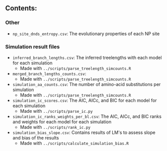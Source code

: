 ## Contents:


### Other 

+ `np_site_dnds_entropy.csv`: The evolutionary properties of each NP site

### Simulation result files

+ `inferred_branch_lengths.csv`: The inferred treelengths with each model for each simulation
    + Made with `../scripts/parse_treelength_simcounts.R`
+ `merged_branch_lengths_counts.csv`: 
    + Made with `../scripts/parse_treelength_simcounts.R`
+ `simulation_aa_counts.csv`: The number of amino-acid substitutions per simulation
    + Made with `../scripts/parse_treelength_simcounts.R`
+ `simulation_ic_scores.csv`: The AIC, AICc, and BIC for each model for each simulation
    + Made with `../scripts/parse_ic.py`
+ `simulation_ic_ranks_weights_per_bl.csv`: The AIC, AICc, and BIC ranks and weights for each model for each simulation
    + Made with `../scripts/rank_ic.py`
+ `simulation_bias_slope.csv`: Contains results of LM's to assess slope and bias of the results
    + Made with `../scripts/calculate_simulation_bias.R`
